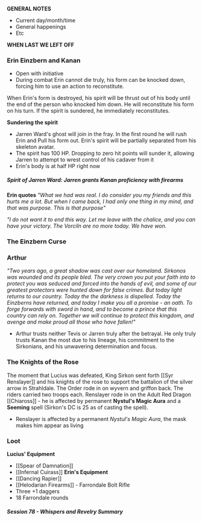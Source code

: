 **GENERAL NOTES**
- Current day/month/time
- General happenings
- Etc

**WHEN LAST WE LEFT OFF**

### Erin Einzbern and Kanan
- Open with initiative
- During combat Erin cannot die truly, his form can be knocked down, forcing him to use an action to reconstitute.

When Erin's form is destroyed, his spirit will be thrust out of his body until the end of the person who knocked him down. He will reconstitute his form on his turn. If the spirit is sundered, he immediately reconstitutes.

**Sundering the spirit**
- Jarren Ward's ghost will join in the fray. In the first round he will rush Erin and Pull his form out. Erin's spirit will be partially separated from his skeleton avatar.
- The spirit has 100 HP. Dropping to zero hit points will sunder it, allowing Jarren to attempt to wrest control of his cadaver from it
- Erin's body is at half HP right now
##### Spirit of Jarren Ward: Jarren grants Kanan proficiency with firearms

**Erin quotes**
*"What we had was real. I do consider you my friends and this hurts me a lot. But when I came back, I had only one thing in my mind, and that was purpose. This is that purpose"*

*"I do not want it to end this way. Let me leave with the chalice, and you can have your victory. The Vorciln are no more today. We have won.*
### The Einzbern Curse

### Arthur
*"Two years ago, a great shadow was cast over our homeland. Sirkonos was wounded and its people bled. The very crown you put your faith into to protect you was seduced and forced into the hands of evil, and some of our greatest protectors were hunted down for false crimes. But today light returns to our country. Today the the darkness is dispelled. Today the Einzberns have returned, and today I make you all a promise - an oath. To forge forwards with sword in hand, and to become a prince that this country can rely on. Together we will continue to protect this kingdom, and avenge and make proud all those who have fallen!"*

- Arthur trusts neither Tevis or Jarren truly after the betrayal. He only truly trusts Kanan the most due to his lineage, his commitment to the Sirkonians, and his unwavering determination and focus.
### The Knights of the Rose
The moment that Lucius was defeated, King Sirkon sent forth [[Syr Renslayer]] and his knights of the rose to support the battalion of the silver arrow in Strahldale. The Order rode in on wyvern and griffon back. The riders carried two troops each. Renslayer rode in on the Adult Red Dragon [[Chiaross]] - he is affected by permanent **Nystul's Magic Aura** and a **Seeming** spell (Sirkon's DC is 25 as of casting the spell).
- Renslayer is affected by a permanent *Nystul's Magic Aura*, the mask makes him appear as living
### Loot
**Lucius' Equipment**
- [[Spear of Damnation]]
- [[Infernal Cuirass]]
**Erin's Equipment**
- [[Dancing Rapier]]
- [[Helodarian Firearms]] - Farrondale Bolt Rifle
- Three +1 daggers
- 18 Farrondale rounds

##### Session 78 - Whispers and Revelry Summary 